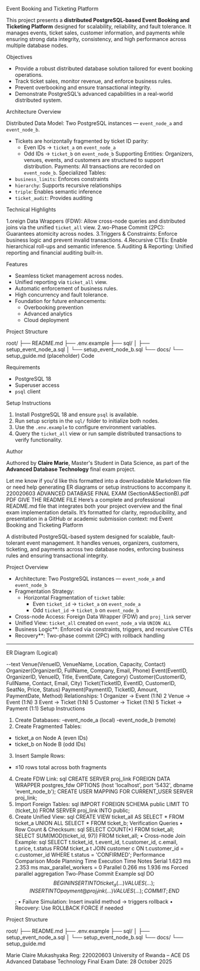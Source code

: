 
 Event Booking and Ticketing Platform

This project presents a **distributed PostgreSQL-based Event Booking and Ticketing Platform** designed for scalability, reliability, and fault tolerance. It manages events, ticket sales, customer information, and payments while ensuring strong data integrity, consistency, and high performance across multiple database nodes.

Objectives

- Provide a robust distributed database solution tailored for event booking operations.
- Track ticket sales, monitor revenue, and enforce business rules.
- Prevent overbooking and ensure transactional integrity.
- Demonstrate PostgreSQL’s advanced capabilities in a real-world distributed system.

Architecture Overview

Distributed Data Model: Two PostgreSQL instances — `event_node_a` and `event_node_b`.
  - Tickets are horizontally fragmented by ticket ID parity:
    - Even IDs → `ticket_a` on `event_node_a`
    - Odd IDs → `ticket_b` on `event_node_b`
Supporting Entities: Organizers, venues, events, and customers are structured to support distribution.
Payments: All transactions are recorded on `event_node_b`.
Specialized Tables:
  - `business_limits`: Enforces constraints
  - `hierarchy`: Supports recursive relationships
  - `triple`: Enables semantic inference
  - `ticket_audit`: Provides auditing

Technical Highlights

1.oreign Data Wrappers (FDW): Allow cross-node queries and distributed joins via the unified `ticket_all` view.
2.wo-Phase Commit (2PC): Guarantees atomicity across nodes.
3.Triggers & Constraints: Enforce business logic and prevent invalid transactions.
4.Recursive CTEs: Enable hierarchical roll-ups and semantic inference.
5.Auditing & Reporting: Unified reporting and financial auditing built-in.

 Features

- Seamless ticket management across nodes.
- Unified reporting via `ticket_all` view.
- Automatic enforcement of business rules.
- High concurrency and fault tolerance.
- Foundation for future enhancements:
  - Overbooking prevention
  - Advanced analytics
  - Cloud deployment

 Project Structure

root/ ├── README.md ├── .env.example ├── sql/ │ ├── setup_event_node_a.sql │ └── setup_event_node_b.sql └── docs/ └── setup_guide.md (placeholder)
Code

Requirements

- PostgreSQL 18
- Superuser access
- `psql` client

Setup Instructions

1. Install PostgreSQL 18 and ensure `psql` is available.
2. Run setup scripts in the `sql/` folder to initialize both nodes.
3. Use the `.env.example` to configure environment variables.
4. Query the `ticket_all` view or run sample distributed transactions to verify functionality.

 Author

Authored by **Claire Marie**, Master's Student in Data Science, as part of the **Advanced Database Technology** final exam project.

Let me know if you'd like this formatted into a downloadable Markdown file or need help generating ER diagrams or setup instructions to accompany it.
220020603 ADVANCED DATABASE FINAL EXAM (SectionA&SectionB).pdf
PDF
GIVE THE README FILE
Here’s a complete and professional README.md file that integrates both your project overview and the final exam implementation details. It’s formatted for clarity, reproducibility, and presentation in a GitHub or academic submission context:
md
 Event Booking and Ticketing Platform

A distributed PostgreSQL-based system designed for scalable, fault-tolerant event management. It handles venues, organizers, customers, ticketing, and payments across two database nodes, enforcing business rules and ensuring transactional integrity.



Project Overview

- Architecture: Two PostgreSQL instances — `event_node_a` and `event_node_b`
- Fragmentation Strategy:
  - Horizontal Fragmentation of `ticket` table:
    - Even `ticket_id` → `ticket_a` on `event_node_a`
    - Odd `ticket_id` → `ticket_b` on `event_node_b`
- Cross-node Access: Foreign Data Wrapper (FDW) and `proj_link` server
- Unified View: `ticket_all` created on `event_node_a` via `UNION ALL`
- Business Logic**: Enforced via constraints, triggers, and recursive CTEs
- Recovery**: Two-phase commit (2PC) with rollback handling
---

 ER Diagram (Logical)

--text
Venue(VenueID, VenueName, Location, Capacity, Contact)
Organizer(OrganizerID, FullName, Company, Email, Phone)
Event(EventID, OrganizerID, VenueID, Title, EventDate, Category)
Customer(CustomerID, FullName, Contact, Email, City)
Ticket(TicketID, EventID, CustomerID, SeatNo, Price, Status)
Payment(PaymentID, TicketID, Amount, PaymentDate, Method)
	Relationships:
1	Organizer → Event (1:N)
2	Venue → Event (1:N)
3	Event → Ticket (1:N)
5	Customer → Ticket (1:N)
5	Ticket → Payment (1:1)
 Setup Instructions
1.	Create Databases:
	-event_node_a (local)
	-event_node_b (remote)
2.	Create Fragmented Tables:
-	ticket_a on Node A (even IDs)
-	ticket_b on Node B (odd IDs)
3.	Insert Sample Rows:
-	≤10 rows total across both fragments
4.	Create FDW Link:
sql
CREATE SERVER proj_link FOREIGN DATA WRAPPER postgres_fdw
OPTIONS (host 'localhost', port '5432', dbname 'event_node_b');
CREATE USER MAPPING FOR CURRENT_USER SERVER proj_link;
5.	Import Foreign Tables:
sql
IMPORT FOREIGN SCHEMA public LIMIT TO (ticket_b) FROM SERVER proj_link INTO public;
6.	Create Unified View:
sql
CREATE VIEW ticket_all AS
SELECT * FROM ticket_a
UNION ALL
SELECT * FROM ticket_b;
 Verification Queries
•	Row Count & Checksum:
sql
SELECT COUNT(*) FROM ticket_all;
SELECT SUM(MOD(ticket_id, 97)) FROM ticket_all;
•	Cross-node Join Example:
sql
SELECT t.ticket_id, t.event_id, t.customer_id, c.email, t.price, t.status
FROM ticket_a t
JOIN customer c ON t.customer_id = c.customer_id
WHERE t.status = 'CONFIRMED';
 Performance Comparison
Mode	Planning Time	Execution Time	Notes
Serial	1.623 ms	2.353 ms	max_parallel_workers = 0
Parallel	0.266 ms	1.936 ms	Forced parallel aggregation
 Two-Phase Commit Example
sql
DO $$
BEGIN
  INSERT INTO ticket_a (...) VALUES (...);
  INSERT INTO payment@proj_link (...) VALUES (...);
  COMMIT;
END $$;
•	Failure Simulation: Insert invalid method → triggers rollback
•	Recovery: Use ROLLBACK FORCE if needed
 
 Project Structure

root/
├── README.md
├── .env.example
├── sql/
│   ├── setup_event_node_a.sql
│   └── setup_event_node_b.sql
└── docs/
    └── setup_guide.md
 
Marie Claire Mukashyaka Reg: 220020603 University of Rwanda – ACE DS Advanced Database Technology Final Exam Date: 28 October 2025

